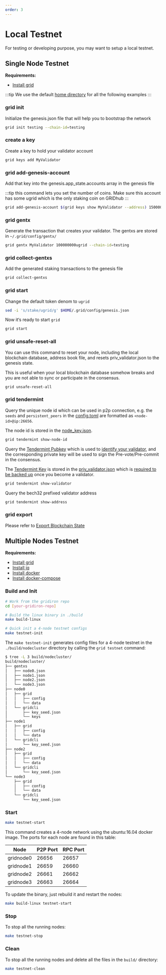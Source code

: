 ```yaml
---
order: 3
---
```


# Local Testnet

For testing or developing purpose, you may want to setup a local testnet.

## Single Node Testnet

**Requirements:**

- [Install grid](../get-started/install.md)

:::tip
We use the default [home directory](intro.md#home-directory) for all the following examples
:::

### grid init

Initialize the genesis.json file that will help you to bootstrap the network

```bash
grid init testing --chain-id=testing
```

### create a key

Create a key to hold your validator account

```bash
grid keys add MyValidator
```

### grid add-genesis-account

Add that key into the genesis.app_state.accounts array in the genesis file

:::tip
this command lets you set the number of coins. Make sure this account has some ugrid which is the only staking coin on GRIDhub
:::

```bash
grid add-genesis-account $(grid keys show MyValidator --address) 150000000ugrid
```

### grid gentx

Generate the transaction that creates your validator. The gentxs are stored in `~/.grid/config/gentx/`

```bash
grid gentx MyValidator 100000000ugrid --chain-id=testing 
```

### grid collect-gentxs

Add the generated staking transactions to the genesis file

```bash
grid collect-gentxs
```

### grid start

Change the default token denom to `ugrid`

```bash
sed -i 's/stake/ugrid/g' $HOME/.grid/config/genesis.json
```

Now it‘s ready to start `grid`

```bash
grid start
```

### grid unsafe-reset-all

You can use this command to reset your node, including the local blockchain database, address book file, and resets priv_validator.json to the genesis state.

This is useful when your local blockchain database somehow breaks and you are not able to sync or participate in the consensus.

```bash
grid unsafe-reset-all
```

### grid tendermint

Query the unique node id which can be used in p2p connection, e.g. the `seeds` and `persistent_peers` in the [config.toml](intro.md#cnofig-toml) are formatted as `<node-id>@ip:26656`.

The node id is stored in the [node_key.json](intro.md#node_key-json).

```bash
grid tendermint show-node-id
```

Query the [Tendermint Pubkey](../concepts/validator-faq.md#tendermint-key) which is used to [identify your validator](../cli-client/stake/create-validator.md), and the corresponding private key will be used to sign the Pre-vote/Pre-commit in the consensus.

The [Tendermint Key](../concepts/validator-faq.md#tendermint-key) is stored in the [priv_validator.json](intro.md#priv_validator-json) which is [required to be backed up](../concepts/validator-faq.md#how-to-backup-the-validator) once you become a validator.

```bash
grid tendermint show-validator
```

Query the bech32 prefixed validator address

```bash
grid tendermint show-address
```

### grid export

Please refer to [Export Blockchain State](export.md)

## Multiple Nodes Testnet

**Requirements:**

- [Install grid](../get-started/install.md)
- [Install jq](https://stedolan.github.io/jq/download/)
- [Install docker](https://docs.docker.com/engine/installation/)
- [Install docker-compose](https://docs.docker.com/compose/install/)

### Build and Init

```bash
# Work from the gridiron repo
cd [your-gridiron-repo]

# Build the linux binary in ./build
make build-linux

# Quick init a 4-node testnet configs
make testnet-init
```

The `make testnet-init` generates config files for a 4-node testnet in the `./build/nodecluster` directory by calling the `grid testnet` command:

```bash
$ tree -L 3 build/nodecluster/
build/nodecluster/
├── gentxs
│   ├── node0.json
│   ├── node1.json
│   ├── node2.json
│   └── node3.json
├── node0
│   ├── grid
│   │   ├── config
│   │   └── data
│   └── gridcli
│       ├── key_seed.json
│       └── keys
├── node1
│   ├── grid
│   │   ├── config
│   │   └── data
│   └── gridcli
│       └── key_seed.json
├── node2
│   ├── grid
│   │   ├── config
│   │   └── data
│   └── gridcli
│       └── key_seed.json
└── node3
    ├── grid
    │   ├── config
    │   └── data
    └── gridcli
        └── key_seed.json
```

### Start

```bash
make testnet-start
```

This command creates a 4-node network using the ubuntu:16.04 docker image. The ports for each node are found in this table:

| Node      | P2P Port | RPC Port |
| --------- | -------- | -------- |
| gridnode0 | 26656    | 26657    |
| gridnode1 | 26659    | 26660    |
| gridnode2 | 26661    | 26662    |
| gridnode3 | 26663    | 26664    |

To update the binary, just rebuild it and restart the nodes:

```bash
make build-linux testnet-start
```

### Stop

To stop all the running nodes:

```bash
make testnet-stop
```

### Clean

To stop all the running nodes and delete all the files in the `build/` directory:

```bash
make testnet-clean
```
